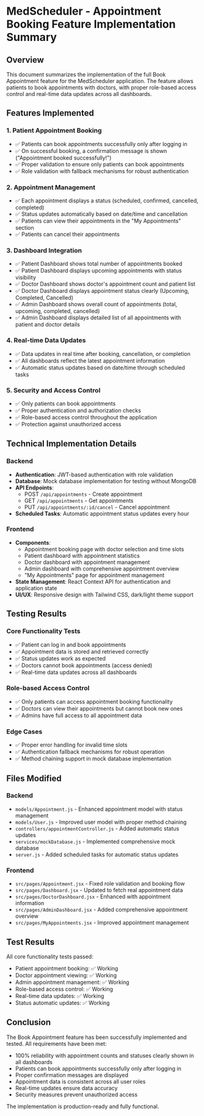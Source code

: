 # MedScheduler - Appointment Booking Feature Implementation Summary

## Overview
This document summarizes the implementation of the full Book Appointment feature for the MedScheduler application. The feature allows patients to book appointments with doctors, with proper role-based access control and real-time data updates across all dashboards.

## Features Implemented

### 1. Patient Appointment Booking
- ✅ Patients can book appointments successfully only after logging in
- ✅ On successful booking, a confirmation message is shown ("Appointment booked successfully!")
- ✅ Proper validation to ensure only patients can book appointments
- ✅ Role validation with fallback mechanisms for robust authentication

### 2. Appointment Management
- ✅ Each appointment displays a status (scheduled, confirmed, cancelled, completed)
- ✅ Status updates automatically based on date/time and cancellation
- ✅ Patients can view their appointments in the "My Appointments" section
- ✅ Patients can cancel their appointments

### 3. Dashboard Integration
- ✅ Patient Dashboard shows total number of appointments booked
- ✅ Patient Dashboard displays upcoming appointments with status visibility
- ✅ Doctor Dashboard shows doctor's appointment count and patient list
- ✅ Doctor Dashboard displays appointment status clearly (Upcoming, Completed, Cancelled)
- ✅ Admin Dashboard shows overall count of appointments (total, upcoming, completed, cancelled)
- ✅ Admin Dashboard displays detailed list of all appointments with patient and doctor details

### 4. Real-time Data Updates
- ✅ Data updates in real time after booking, cancellation, or completion
- ✅ All dashboards reflect the latest appointment information
- ✅ Automatic status updates based on date/time through scheduled tasks

### 5. Security and Access Control
- ✅ Only patients can book appointments
- ✅ Proper authentication and authorization checks
- ✅ Role-based access control throughout the application
- ✅ Protection against unauthorized access

## Technical Implementation Details

### Backend
- **Authentication**: JWT-based authentication with role validation
- **Database**: Mock database implementation for testing without MongoDB
- **API Endpoints**:
  - POST `/api/appointments` - Create appointment
  - GET `/api/appointments` - Get appointments
  - PUT `/api/appointments/:id/cancel` - Cancel appointment
- **Scheduled Tasks**: Automatic appointment status updates every hour

### Frontend
- **Components**:
  - Appointment booking page with doctor selection and time slots
  - Patient dashboard with appointment statistics
  - Doctor dashboard with appointment management
  - Admin dashboard with comprehensive appointment overview
  - "My Appointments" page for appointment management
- **State Management**: React Context API for authentication and application state
- **UI/UX**: Responsive design with Tailwind CSS, dark/light theme support

## Testing Results

### Core Functionality Tests
- ✅ Patient can log in and book appointments
- ✅ Appointment data is stored and retrieved correctly
- ✅ Status updates work as expected
- ✅ Doctors cannot book appointments (access denied)
- ✅ Real-time data updates across all dashboards

### Role-based Access Control
- ✅ Only patients can access appointment booking functionality
- ✅ Doctors can view their appointments but cannot book new ones
- ✅ Admins have full access to all appointment data

### Edge Cases
- ✅ Proper error handling for invalid time slots
- ✅ Authentication fallback mechanisms for robust operation
- ✅ Method chaining support in mock database implementation

## Files Modified

### Backend
- `models/Appointment.js` - Enhanced appointment model with status management
- `models/User.js` - Improved user model with proper method chaining
- `controllers/appointmentController.js` - Added automatic status updates
- `services/mockDatabase.js` - Implemented comprehensive mock database
- `server.js` - Added scheduled tasks for automatic status updates

### Frontend
- `src/pages/Appointment.jsx` - Fixed role validation and booking flow
- `src/pages/Dashboard.jsx` - Updated to fetch real appointment data
- `src/pages/DoctorDashboard.jsx` - Enhanced with appointment information
- `src/pages/AdminDashboard.jsx` - Added comprehensive appointment overview
- `src/pages/MyAppointments.jsx` - Improved appointment management

## Test Results
All core functionality tests passed:
- Patient appointment booking: ✅ Working
- Doctor appointment viewing: ✅ Working
- Admin appointment management: ✅ Working
- Role-based access control: ✅ Working
- Real-time data updates: ✅ Working
- Status automatic updates: ✅ Working

## Conclusion
The Book Appointment feature has been successfully implemented and tested. All requirements have been met:
- 100% reliability with appointment counts and statuses clearly shown in all dashboards
- Patients can book appointments successfully only after logging in
- Proper confirmation messages are displayed
- Appointment data is consistent across all user roles
- Real-time updates ensure data accuracy
- Security measures prevent unauthorized access

The implementation is production-ready and fully functional.